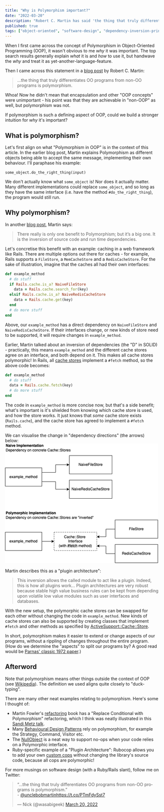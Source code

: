 ```yaml
---
title: "Why is Polymorphism important?"
date: "2022-03-20"
description: "Robert C. Martin has said 'the thing that truly differentiates OO programs from non-OO programs is polymorphism.' Let's investigate why polymorphism is so important!"
published: true
tags: ["object-oriented", "software-design", "dependency-inversion-principle"]
---
```


When I first came across the concept of Polymorphism in Object-Oriented Programming (OOP), it wasn't obvious to me _why_ it was important. The top search results generally explain _what_ it is and _how_ to use it, but handwave the _why_ and treat it as yet-another-language-feature.

Then I came across this statement in a [blog post](https://blog.cleancoder.com/uncle-bob/2018/04/13/FPvsOO.html) by Robert C. Martin:

> ...the thing that truly differentiates OO programs from non-OO programs is polymorphism.

Whoa! Now he didn't mean that encapsulation and other "OOP concepts" were unimportant - his point was that they are achievable in "non-OOP" as well, but polymorphism was not.

If polymorphism is such a defining aspect of OOP, could we build a stronger intuition for _why_ it's important?

## What is polymorphism?
Let's first align on what "Polymorphism in OOP" is in the context of this article. In the earlier blog post, Martin explains Polymorphism as different objects being able to accept the same message, implementing their own behaviour. I'll paraphase his example:
```
some_object.do_the_right_thing(input)
```
We don't actually know what `some_object` is! Nor does it actually matter. Many different implementations could replace `some_object`, and so long as they have the same interface (i.e. have the method `#do_the_right_thing`), the program would still run.

## Why polymorphism?
In another [blog post](https://blog.cleancoder.com/uncle-bob/2014/11/24/FPvsOO.html), Martin says:

> There really is only one benefit to Polymorphism; but it’s a big one. It is the inversion of source code and run time dependencies.

Let's concretise this benefit with an example: caching in a web framework like Rails. There are multiple options out there for caches - for example, Rails supports a `FileStore`, a `MemCacheStore` and a `RedisCacheStore`. For the sake of illustration, imagine that the caches all had their own interfaces:
```ruby
def example_method
  # do stuff
  if Rails.cache.is_a? NaiveFileStore
    data = Rails.cache.search_for(key)
  elsif Rails.cache.is_a? NaiveRedisCacheStore
    data = Rails.cache.get(key)
  end
  # do more stuff
end
```

Above, our `example_method` has a direct dependency on `NaiveFileStore` and `NaiveRedisCacheStore`. If their interfaces change, or new kinds of store need to be supported, it will require changes in `example_method`.

Earlier, Martin talked about an inversion of dependencies (the "D" in SOLID) - practically, this means  `example_method` and the different cache stores agree on an interface, and both depend on it. This makes all cache stores polymorphic! In Rails, all [cache stores](https://guides.rubyonrails.org/caching_with_rails.html#activesupport-cache-store) implement a `#fetch` method, so the above code becomes:

```ruby
def example_method
  # do stuff
  data = Rails.cache.fetch(key)
  # do more stuff
end
```

The code in `example_method` is more concise now, but that's a side benefit; what's important is it's shielded from knowing which cache store is used, and how the store works. It just knows that _some_ cache store exists (`Rails.cache`), and the cache store has agreed to implement a `#fetch` method.

We can visualise the change in "dependency directions" (the arrows) below:
![polymorphic.png](./polymorphic.png)

Martin describes this as a "plugin architecture":

> This inversion allows the called module to act like a plugin. Indeed, this is how all plugins work...
> Plugin architectures are very robust because stable high value business rules can be kept from depending upon volatile low value modules such as user interfaces and databases.

With the new setup, the polymorphic cache stores can be swapped for each other without changing the code in `example_method`. New kinds of cache stores can also be supported by creating classes that implement  `#fetch` and other methods as specified by [ActiveSupport::Cache::Store](https://guides.rubyonrails.org/caching_with_rails.html#activesupport-cache-store). 

In short, polymorphism makes it easier to extend or change aspects of our programs, without a rippling of changes throughout the entire program. (How do we determine the "aspects" to split our programs by? A good read would be [Parnas' classic 1972 paper](https://www.wasabigeek.com/blog/what-does-a-1972-paper-have-to-do-with-the-single-responsibility-principle/).)

## Afterword
Note that polymorphism means other things outside the context of OOP (see [Wikipedia](https://en.m.wikipedia.org/wiki/Polymorphism_(computer_science))). The definition we used aligns quite closely to "duck-typing".

There are many other neat examples relating to polymorphism. Here's some I thought of:
- Martin Fowler's [refactoring](https://martinfowler.com/books/refactoring.html) book has a "Replace Conditional with Polymorphism" refactoring, which I think was neatly illustrated in this [Sandi Metz talk](https://youtu.be/8bZh5LMaSmE).
- Many [Behavioural Design Patterns](https://refactoring.guru/design-patterns/behavioral-patterns) rely on polymorphism, for example the Strategy, Command, Visitor etc.
- The [NullObject](https://refactoring.guru/introduce-null-object) is a neat way to support no-ops when your code relies on a Polymorphic interface.
- Ruby-specific example of a "Plugin Architecture": Rubocop allows you to add your own [custom cops](https://docs.rubocop.org/rubocop/1.26/extensions.html#writing-your-own-cops) without changing the library's source code, because all cops are polymorphic!

For more musings on software design (with a Ruby/Rails slant), follow me on Twitter:
<blockquote class="twitter-tweet"><p lang="en" dir="ltr">“…the thing that truly differentiates OO programs from non-OO programs is polymorphism.”<br>- <a href="https://twitter.com/unclebobmartin?ref_src=twsrc%5Etfw">@unclebobmartin</a><a href="https://t.co/PTmFdySst7">https://t.co/PTmFdySst7</a></p>&mdash; Nick (@wasabigeek) <a href="https://twitter.com/wasabigeek/status/1505554975404949505?ref_src=twsrc%5Etfw">March 20, 2022</a></blockquote>



